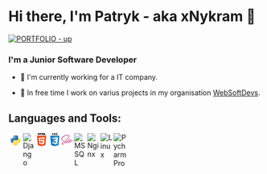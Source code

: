 # Hi there, I'm Patryk - aka xNykram 👋

[![PORTFOLIO - up](https://img.shields.io/badge/PORTFOLIO-up-2ea44f?style=for-the-badge)](https://xnykram.github.io/)


### I'm a Junior Software Developer

- 🔭 I'm currently working for a IT company.

- 🌱 In free time I work on varius projects in my organisation [WebSoftDevs][organization].

## Languages and Tools:

<img align="left" alt="Python" width="29px" src="https://raw.githubusercontent.com/github/explore/80688e429a7d4ef2fca1e82350fe8e3517d3494d/topics/python/python.png" />
<img align="left" alt="Django" width="24px" src="https://brandslogos.com/wp-content/uploads/images/large/django-logo.png" />
<img align="left" alt="HTML5" width="26px" src="https://raw.githubusercontent.com/github/explore/80688e429a7d4ef2fca1e82350fe8e3517d3494d/topics/html/html.png" />
<img align="left" alt="CSS3" width="26px" src="https://raw.githubusercontent.com/github/explore/80688e429a7d4ef2fca1e82350fe8e3517d3494d/topics/css/css.png" />
<img align="left" alt="Sass" width="26px" src="https://raw.githubusercontent.com/github/explore/80688e429a7d4ef2fca1e82350fe8e3517d3494d/topics/sass/sass.png" />
<img align="left" alt="MSSQL" width="26px" src="https://www.pngall.com/wp-content/uploads/2016/04/Database-Free-Download-PNG.png" />
<img align="left" alt="Nginx" width="26px" src="https://cdn.openbridge.com/assets/images/openbridge-nginx-small.png"/>
<img align="left" alt="Linux" width="26px" src="https://upload.wikimedia.org/wikipedia/commons/thumb/a/ab/Logo-ubuntu_cof-orange-hex.svg/1200px-Logo-ubuntu_cof-orange-hex.svg.png"/>
<img align="left" alt="Pycharm Pro" width="26px" src="https://upload.wikimedia.org/wikipedia/commons/thumb/1/1d/PyCharm_Icon.svg/1200px-PyCharm_Icon.svg.png"/>

<br>



[organization]: https://github.com/WebSoftDevs
